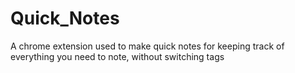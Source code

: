 # Quick_Notes
A chrome extension used to make quick notes for keeping track of everything you need to note, without switching tags
